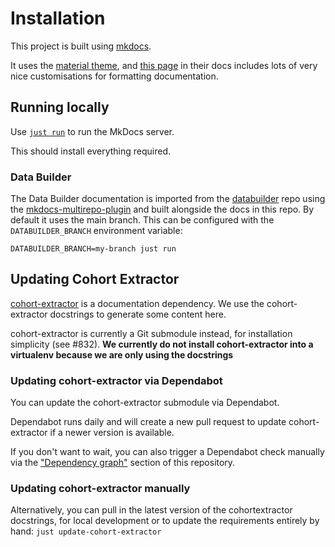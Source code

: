 # Installation

This project is built using [mkdocs](https://www.mkdocs.org/).

It uses the [material theme](https://squidfunk.github.io/mkdocs-material/), and
[this page](https://squidfunk.github.io/mkdocs-material/reference/abbreviations/)
in their docs includes lots of very nice customisations for formatting documentation.

## Running locally

Use [`just run`](https://github.com/casey/just) to run the MkDocs server.

This should install everything required.

### Data Builder

The Data Builder documentation is imported from the
[databuilder](https://github.com/opensafely-core/databuilder) repo using the
[mkdocs-multirepo-plugin](https://github.com/jdoiro3/mkdocs-multirepo-plugin) and built alongside the docs in this repo.  By default it uses the main branch.  This can
be configured with the `DATABUILDER_BRANCH` environment variable:

```
DATABUILDER_BRANCH=my-branch just run
```


## Updating Cohort Extractor

[cohort-extractor](https://github.com/opensafely-core/cohort-extractor) is a documentation dependency.
We use the cohort-extractor docstrings to generate some content here.

cohort-extractor is currently a Git submodule instead, for installation simplicity (see #832).
**We currently do not install cohort-extractor into a virtualenv because we are only using the docstrings**

### Updating cohort-extractor via Dependabot

You can update the cohort-extractor submodule via Dependabot.

Dependabot runs daily and will create a new pull request to update
cohort-extractor if a newer version is available.

If you don't want to wait, you can also trigger a Dependabot check
manually via the ["Dependency
graph"](https://github.com/opensafely/documentation/network/updates)
section of this repository.

### Updating cohort-extractor manually

Alternatively, you can pull in the latest version of the cohortextractor
docstrings, for local development or to update the requirements entirely
by hand: `just update-cohort-extractor`
